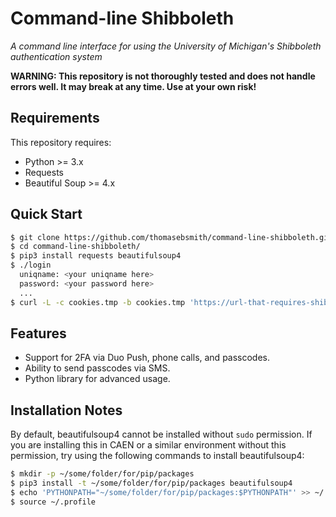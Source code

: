 # Command-line Shibboleth
*A command line interface for using the University of Michigan's
Shibboleth authentication system*

**WARNING: This repository is not thoroughly tested and does not
handle errors well. It may break at any time. Use at your own risk!**

## Requirements
This repository requires:
 - Python >= 3.x
 - Requests
 - Beautiful Soup >= 4.x

## Quick Start
```sh
$ git clone https://github.com/thomasebsmith/command-line-shibboleth.git
$ cd command-line-shibboleth/
$ pip3 install requests beautifulsoup4
$ ./login
  uniqname: <your uniqname here>
  password: <your password here>
  ...
$ curl -L -c cookies.tmp -b cookies.tmp 'https://url-that-requires-shibboleth'
```

## Features
 - Support for 2FA via Duo Push, phone calls, and passcodes.
 - Ability to send passcodes via SMS.
 - Python library for advanced usage.

## Installation Notes
By default, beautifulsoup4 cannot be installed without `sudo` permission.
If you are installing this in CAEN or a similar environment without this
permission, try using the following commands to install beautifulsoup4:
```sh
$ mkdir -p ~/some/folder/for/pip/packages
$ pip3 install -t ~/some/folder/for/pip/packages beautifulsoup4
$ echo 'PYTHONPATH="~/some/folder/for/pip/packages:$PYTHONPATH"' >> ~/.profile
$ source ~/.profile
```
